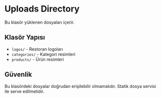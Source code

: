 # Uploads Directory

Bu klasör yüklenen dosyaları içerir.

## Klasör Yapısı

- `logos/` - Restoran logoları
- `categories/` - Kategori resimleri
- `products/` - Ürün resimleri

## Güvenlik

Bu klasördeki dosyalar doğrudan erişilebilir olmamalıdır. Statik dosya servisi ile serve edilmelidir.
